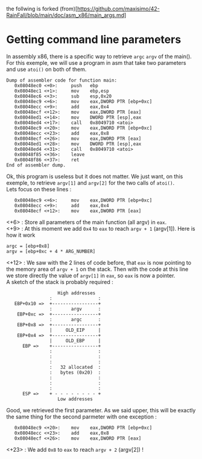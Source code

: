 the follwing is forked (from)[https://github.com/maxisimo/42-RainFall/blob/main/doc/asm_x86/main_args.md]

# Getting command line parameters

In assembly x86, there is a specific way to retrieve `argc` `argv` of the main().  
For this exemple, we will use a program in asm that take two parameters and use `atoi()` on both of them.  
```
Dump of assembler code for function main:
   0x08048ec0 <+0>:     push   ebp
   0x08048ec1 <+1>:     mov    ebp,esp
   0x08048ec6 <+3>:     sub    esp,0x20
   0x08048ec9 <+6>:     mov    eax,DWORD PTR [ebp+0xc]
   0x08048ecc <+9>:     add    eax,0x4
   0x08048ecf <+12>:    mov    eax,DWORD PTR [eax]
   0x08048ed1 <+14>:    mov    DWORD PTR [esp],eax
   0x08048ed4 <+17>:    call   0x8049710 <atoi>
   0x08048ec9 <+20>:    mov    eax,DWORD PTR [ebp+0xc]
   0x08048ecc <+23>:    add    eax,0x8
   0x08048ecf <+26>:    mov    eax,DWORD PTR [eax]
   0x08048ed1 <+28>:    mov    DWORD PTR [esp],eax
   0x08048ed4 <+31>:    call   0x8049710 <atoi>
   0x08048f85 <+36>:    leave
   0x08048f86 <+37>:    ret
End of assembler dump.
```
Ok, this program is useless but it does not matter. We just want, on this exemple, to retrieve `argv[1]` and `argv[2]` for the two calls of `atoi()`.  
Lets focus on these lines :
```
   0x08048ec9 <+6>:     mov    eax,DWORD PTR [ebp+0xc]
   0x08048ecc <+9>:     add    eax,0x4
   0x08048ecf <+12>:    mov    eax,DWORD PTR [eax]
```
<+6> : Store all parameters of the main function (all argv) in `eax`.  
<+9> : At this moment we add `0x4` to `eax` to reach `argv + 1` (argv[1]). Here is how it work  
```
argc = [ebp+0x8]  
argv = [ebp+0xc + 4 * ARG_NUMBER]
```
<+12> : We saw with the 2 lines of code before, that `eax` is now pointing to the memory area of `argv + 1` on the stack. Then with the code at this line we store directly the value of `argv[1]` in `eax`, so `eax` is now a pointer.  
A sketch of the stack is probably required :
```
                   High addresses
                :                 :
   EBP+0x10 =>  +-----------------+
                :       argv      :
    EBP+0xc =>  +-----------------+
                :       argc      :
    EBP+0x8 =>  +-----------------+
                |     OLD_EIP     |
    EBP+0x4 =>  +-----------------+
                |     OLD_EBP     |
      EBP =>    +-----------------+
                :                 :
                :                 :
                :                 :
                :   32 allocated  :
                :   bytes (0x20)  :
                :                 :
                :                 :
                :                 :
      ESP =>    + - - - - - - - - +
                   Low addresses
```
Good, we retrieved the first parameter. As we said upper, this will be exactly the same thing for the second parmeter with one exception :
```
   0x08048ec9 <+20>:    mov    eax,DWORD PTR [ebp+0xc]
   0x08048ecc <+23>:    add    eax,0x8
   0x08048ecf <+26>:    mov    eax,DWORD PTR [eax]
```
<+23> : We add `0x8` to `eax` to reach `argv + 2` (argv[2]) ! 
